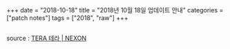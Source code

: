 +++
date = "2018-10-18"
title = "2018년 10월 18일 업데이트 안내"
categories = ["patch notes"]
tags = ["2018", "raw"]
+++

```

```

source : [TERA 테라 | NEXON](http://tera.nexon.com/news/update/view.aspx?n4articlesn=)
